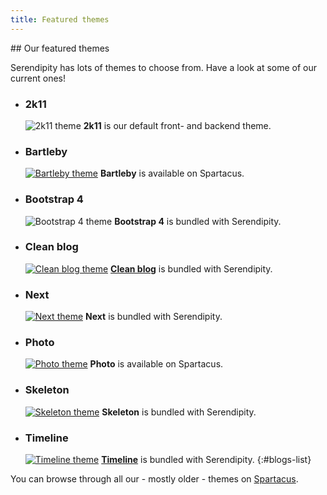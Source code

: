 ```yaml
---
title: Featured themes
---
```


<section markdown="1">
## Our featured themes

Serendipity has lots of themes to choose from. Have a look at some of
our current ones!

* ### 2k11
  ![2k11 theme](/img/screenshots/themes/2k11.jpg)
  **2k11** is our default front- and backend theme.
* ### Bartleby
  [![Bartleby theme](/img/screenshots/themes/bartleby.jpg)](https://onli2.uber.space/s9y_2/ "Bartleby demo blog")
  **Bartleby** is available on Spartacus.
* ### Bootstrap 4
  ![Bootstrap 4 theme](/img/screenshots/themes/bootstrap4.jpg)
  **Bootstrap 4** is bundled with Serendipity.
* ### Clean blog
  [![Clean blog theme](/img/screenshots/themes/clean-blog.jpg)](http://www.optional-necessity.com/demo/cleanblog/ "Clean blog demo")
  [**Clean blog**](http://www.optional-necessity.com/archives/21-Clean-Blog-A-New-Serendipity-Theme.html) is bundled with Serendipity.
* ### Next
  [![Next theme](/img/screenshots/themes/next.jpg)](https://blog.s9y.org/index.php?user_template=next "Next preview")
  **Next** is bundled with Serendipity.
* ### Photo
  [![Photo theme](/img/screenshots/themes/photo.jpg)](https://onli2.uber.space/s9y/ "Photo demo blog")
  **Photo** is available on Spartacus.
* ### Skeleton
  [![Skeleton theme](/img/screenshots/themes/skeleton.jpg)](https://blog.s9y.org/index.php?user_template=skeleton "Skeleton preview")
  **Skeleton** is bundled with Serendipity.
* ### Timeline
  [![Timeline theme](/img/screenshots/themes/timeline.jpg)](http://www.optional-necessity.com/demo/timeline/ "Timeline demo blog")
  [**Timeline**](http://www.optional-necessity.com/archives/22-Timeline-A-Serendipiy-Blog-Theme.html) is bundled with Serendipity.
{:#blogs-list}

You can browse through all our - mostly older - themes on [Spartacus](http://spartacus.s9y.org/index.php?mode=template_all).

</section>
